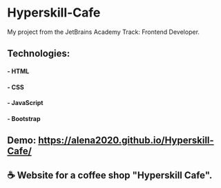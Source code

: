 # Hyperskill-Cafe

My project from the JetBrains Academy Track: Frontend Developer.

## Technologies:

#### - HTML

#### - CSS

#### - JavaScript

#### - Bootstrap

## Demo: https://alena2020.github.io/Hyperskill-Cafe/

## ☕️ Website for a coffee shop "Hyperskill Cafe".
